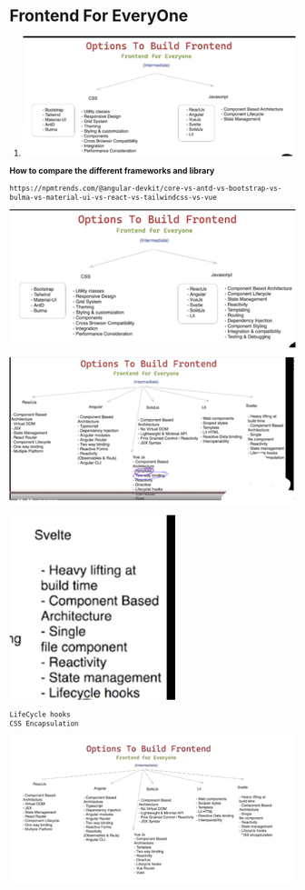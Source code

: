 # Frontend For EveryOne

1. ![1704708076429](image/FrontendForEveryOne/1704708076429.png)

**How to compare the different frameworks and library**

```
https://npmtrends.com/@angular-devkit/core-vs-antd-vs-bootstrap-vs-bulma-vs-material-ui-vs-react-vs-tailwindcss-vs-vue

```

![1704708312553](image/FrontendForEveryOne/1704708312553.png)

![1704710931851](image/FrontendForEveryOne/1704710931851.png)

![1704710970421](image/FrontendForEveryOne/1704710970421.png)

```
LifeCycle hooks
CSS Encapsulation

```

![1704711218561](image/FrontendForEveryOne/1704711218561.png)

